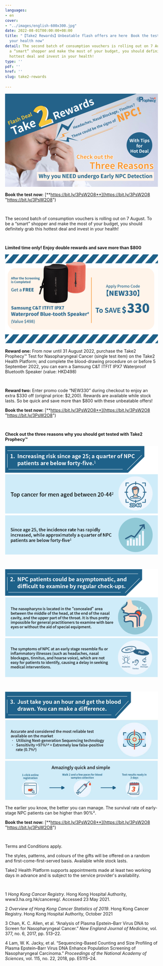 ```yaml
---
languages:
- en
cover:
- "../images/english-600x300.jpg"
date: 2022-08-01T00:00:00+08:00
title: "【Take2 Rewards】Unbeatable flash offers are here　Book the test and invest in
  your health now"
detail: The second batch of consumption vouchers is rolling out on 7 August. To be
  a “smart” shopper and make the most of your budget, you should definitely grab this
  hottest deal and invest in your health!
type: ''
pdf: ''
href: ''
slug: take2-rewards

---
```

![](../images/edmbanner-english.jpg)

**Book the test now:** [**https://bit.ly/3PsW2O8**](https://bit.ly/3PsW2O8 "https://bit.ly/3PsW2O8")

<br/>

The second batch of consumption vouchers is rolling out on 7 August. To be a “smart” shopper and make the most of your budget, you should definitely grab this hottest deal and invest in your health!

<br/>

**Limited time only! Enjoy double rewards and save more than $800**

![](../images/cw_reward_en.png)

**Reward one:** From now until 31 August 2022, purchase the Take2 Prophecy™ Test for Nasopharyngeal Cancer (single test item) on the Take2 Health Platform; and complete the blood-drawing procedure on or before 5 September 2022, you can earn a Samsung C&T ITFIT IPX7 Waterproof Bluetooth Speaker (value: HKD498)

<br/>

**Reward two:** Enter promo code “NEW330” during checkout to enjoy an extra $330 off (original price: $2,200). Rewards are available while stock lasts. So be quick and save more than $800 with these unbeatable offers!

**Book the test now:** [**https://bit.ly/3PsW2O8**](https://bit.ly/3PsW2O8 "https://bit.ly/3PsW2O8")

<br/>

**Check out the three reasons why you should get tested with Take2 Prophecy™**

![](../images/cw_reason1_en.png)

<br/>

![](../images/asset-5.png)

<br/>

![](../images/cw_reason3_en.jpg)

The earlier you know, the better you can manage. The survival rate of early-stage NPC patients can be higher than 90%².

**Book the test now:** [**https://bit.ly/3PsW2O8**](https://bit.ly/3PsW2O8 "https://bit.ly/3PsW2O8")

<br/>

Terms and Conditions apply.

The styles, patterns, and colours of the gifts will be offered on a random and first-come-first-served basis. Available while stock lasts.

Take2 Health Platform supports appointments made at least two working days in advance and is subject to the service provider's availability.

<br/>

1 _Hong Kong Cancer Registry_. Hong Kong Hospital Authority, www3.ha.org.hk/cancereg/. Accessed 23 May 2021.

2 _Overview of Hong Kong Cancer Statistics of 2019_. Hong Kong Cancer Registry. Hong Kong Hospital Authority, October 2021

3 Chan, K. C. Allen, et al. “Analysis of Plasma Epstein–Barr Virus DNA to Screen for Nasopharyngeal Cancer.” _New England Journal of Medicine_, vol. 377, no. 6, 2017, pp. 513–22.

4 Lam, W. K. Jacky, et al. “Sequencing-Based Counting and Size Profiling of Plasma Epstein–Barr Virus DNA Enhance Population Screening of Nasopharyngeal Carcinoma.” _Proceedings of the National_ _Academy of Sciences_, vol. 115, no. 22, 2018, pp. E5115–24.